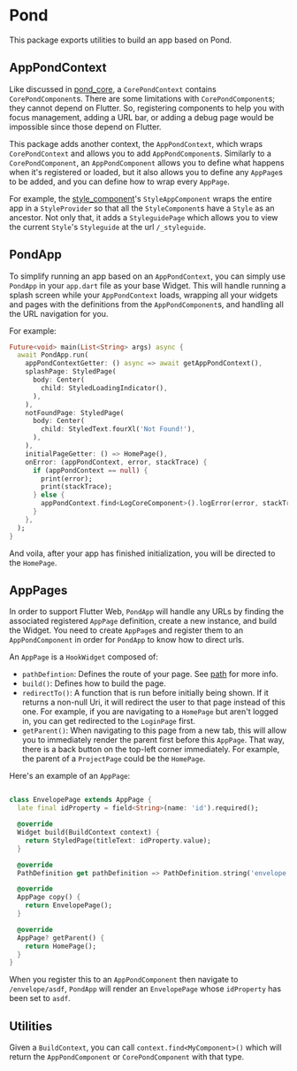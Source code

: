 # Pond

This package exports utilities to build an app based on Pond.

## AppPondContext

Like discussed in [pond_core](../pond_cli/README.md), a `CorePondContext` contains `CorePondComponent`s. There are some limitations with `CorePondComponent`s; they cannot depend on Flutter. So, registering components to help you with focus management, adding a URL bar, or adding a debug page would be impossible since those depend on Flutter.

This package adds another context, the `AppPondContext`, which wraps `CorePondContext` and allows you to add `AppPondComponent`s. Similarly to a `CorePondComponent`, an `AppPondComponent` allows you to define what happens when it's registered or loaded, but it also allows you to define any `AppPage`s to be added, and you can define how to wrap every `AppPage`.

For example, the [style_component](../modules/style_component/README.md)'s `StyleAppComponent` wraps the entire app in a `StyleProvider` so that all the `StyleComponent`s have a `Style` as an ancestor. Not only that, it adds a `StyleguidePage` which allows you to view the current `Style`'s `Styleguide` at the url `/_styleguide`.

## PondApp

To simplify running an app based on an `AppPondContext`, you can simply use `PondApp` in your `app.dart` file as your base Widget. This will handle running a splash screen while your `AppPondContext` loads, wrapping all your widgets and pages with the definitions from the `AppPondComponent`s, and handling all the URL navigation for you.

For example:

```dart
Future<void> main(List<String> args) async {
  await PondApp.run(
    appPondContextGetter: () async => await getAppPondContext(),
    splashPage: StyledPage(
      body: Center(
        child: StyledLoadingIndicator(),
      ),
    ),
    notFoundPage: StyledPage(
      body: Center(
        child: StyledText.fourXl('Not Found!'),
      ),
    ),
    initialPageGetter: () => HomePage(),
    onError: (appPondContext, error, stackTrace) {
      if (appPondContext == null) {
        print(error);
        print(stackTrace);
      } else {
        appPondContext.find<LogCoreComponent>().logError(error, stackTrace);
      }
    },
  );
}
```

And voila, after your app has finished initialization, you will be directed to the `HomePage`.

## AppPages

In order to support Flutter Web, `PondApp` will handle any URLs by finding the associated registered `AppPage` definition, create a new instance, and build the Widget. You need to create `AppPage`s and register them to an `AppPondComponent` in order for `PondApp` to know how to direct urls.

An `AppPage` is a `HookWidget` composed of:

- `pathDefintion`: Defines the route of your page. See [path](../../path_core/README.md) for more info.
- `build()`: Defines how to build the page.
- `redirectTo()`: A function that is run before initially being shown. If it returns a non-null Uri, it will redirect the user to that page instead of this one. For example, if you are navigating to a `HomePage` but aren't logged in, you can get redirected to the `LoginPage` first.
- `getParent()`: When navigating to this page from a new tab, this will allow you to immediately render the parent first before this `AppPage`. That way, there is a back button on the top-left corner immediately. For example, the parent of a `ProjectPage` could be the `HomePage`.

Here's an example of an `AppPage`:

```dart

class EnvelopePage extends AppPage {
  late final idProperty = field<String>(name: 'id').required();

  @override
  Widget build(BuildContext context) {
    return StyledPage(titleText: idProperty.value);
  }

  @override
  PathDefinition get pathDefinition => PathDefinition.string('envelope').property(idProperty);

  @override
  AppPage copy() {
    return EnvelopePage();
  }

  @override
  AppPage? getParent() {
    return HomePage();
  }
}

```

When you register this to an `AppPondComponent` then navigate to `/envelope/asdf`, `PondApp` will render an `EnvelopePage` whose `idProperty` has been set to `asdf`.

## Utilities

Given a `BuildContext`, you can call `context.find<MyComponent>()` which will return the `AppPondComponent` or `CorePondComponent` with that type.
